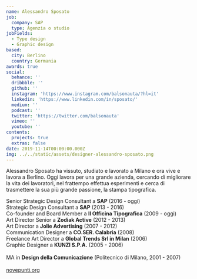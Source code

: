 ```yaml
---
name: Alessandro Sposato
job:
  company: SAP
  type: Agenzia o studio
jobFields:
  - Type design
  - Graphic design
based:
  city: Berlino
  country: Germania
awards: true
social:
  behance: ''
  dribbble: ''
  github: ''
  instagram: 'https://www.instagram.com/balsonauta/?hl=it'
  linkedin: 'https://www.linkedin.com/in/sposato/'
  medium: ''
  podcast: ''
  twitter: 'https://twitter.com/balsonauta'
  vimeo: ''
  youtube: ''
contents:
  projects: true
  extras: false
date: 2019-11-14T00:00:00.000Z
img: ../../static/assets/designer-alessandro-sposato.png
---
```


Alessandro Sposato ha vissuto, studiato e lavorato a Milano e ora vive e lavora a Berlino. Oggi lavora per una grande azienda, cercando di migliorare la vita dei lavoratori, nel frattempo effettua esperimenti e cerca di trasmettere la sua più grande passione, la stampa tipografica.


Senior Strategic Design Consultant a **SAP** (2016 - oggi)  
Strategic Design Consultant a **SAP** (2013 - 2016)  
Co-founder and Board Member a **Il Officina Tipografica** (2009 - oggi)  
Art Director Senior a **Zodiak Active** (2012 - 2013)  
Art Director a **Jolie Advertising** (2007 - 2012)  
Communication Designer a **CO.SER. Calabria** (2008)  
Freelance Art Director a **Global Trends Srl in Milan** (2006)  
Graphic Designer a **KUNZI S.P.A.** (2005 - 2006)<br><br>
MA in **Design della Comunicazione** (Politecnico di Milano, 2001 - 2007)<br/><br/>
[novepunti.org](https://www.novepunti.org/)
